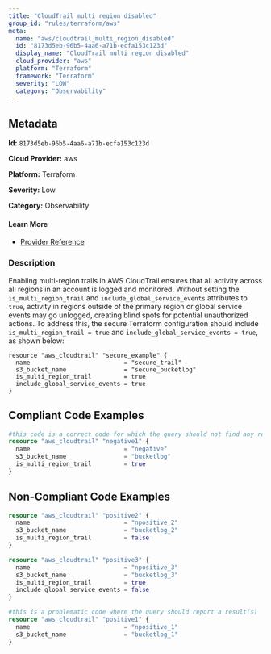 ```yaml
---
title: "CloudTrail multi region disabled"
group_id: "rules/terraform/aws"
meta:
  name: "aws/cloudtrail_multi_region_disabled"
  id: "8173d5eb-96b5-4aa6-a71b-ecfa153c123d"
  display_name: "CloudTrail multi region disabled"
  cloud_provider: "aws"
  platform: "Terraform"
  framework: "Terraform"
  severity: "LOW"
  category: "Observability"
---
```

## Metadata

**Id:** `8173d5eb-96b5-4aa6-a71b-ecfa153c123d`

**Cloud Provider:** aws

**Platform:** Terraform

**Severity:** Low

**Category:** Observability

#### Learn More

 - [Provider Reference](https://registry.terraform.io/providers/hashicorp/aws/latest/docs/resources/cloudtrail#is_multi_region_trail)

### Description

 Enabling multi-region trails in AWS CloudTrail ensures that all activity across all regions in an account is logged and monitored. Without setting the `is_multi_region_trail` and `include_global_service_events` attributes to `true`, activity in regions outside of the primary region or global service events may go unlogged, creating blind spots for potential unauthorized actions. To address this, the secure Terraform configuration should include `is_multi_region_trail = true` and `include_global_service_events = true`, as shown below:

```
resource "aws_cloudtrail" "secure_example" {
  name                          = "secure_trail"
  s3_bucket_name                = "secure_bucketlog"
  is_multi_region_trail         = true
  include_global_service_events = true
}
```


## Compliant Code Examples
```terraform
#this code is a correct code for which the query should not find any result
resource "aws_cloudtrail" "negative1" {
  name                          = "negative"
  s3_bucket_name                = "bucketlog"
  is_multi_region_trail         = true
}

```
## Non-Compliant Code Examples
```terraform
resource "aws_cloudtrail" "positive2" {
  name                          = "npositive_2"
  s3_bucket_name                = "bucketlog_2"
  is_multi_region_trail         = false
}

```

```terraform
resource "aws_cloudtrail" "positive3" {
  name                          = "npositive_3"
  s3_bucket_name                = "bucketlog_3"
  is_multi_region_trail         = true
  include_global_service_events = false
}

```

```terraform
#this is a problematic code where the query should report a result(s)
resource "aws_cloudtrail" "positive1" {
  name                          = "npositive_1"
  s3_bucket_name                = "bucketlog_1"
}

```
